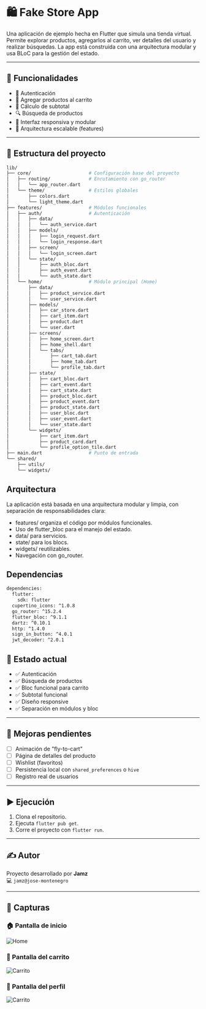# 🛍️ Fake Store App

Una aplicación de ejemplo hecha en Flutter que simula una tienda virtual. Permite explorar productos, agregarlos al carrito, ver detalles del usuario y realizar búsquedas. La app está construida con una arquitectura modular y usa BLoC para la gestión del estado.

---

## 📲 Funcionalidades

- 🔐 Autenticación 
- 🛒 Agregar productos al carrito
- 🧮 Cálculo de subtotal
- 🔍 Búsqueda de productos
- 🌈 Interfaz responsiva y modular
- 🧱 Arquitectura escalable (features)

---

## 📁 Estructura del proyecto

```bash
lib/
├── core/                     # Configuración base del proyecto
│   ├── routing/              # Enrutamiento con go_router
│   │   └── app_router.dart
│   └── theme/                # Estilos globales
│       ├── colors.dart
│       └── light_theme.dart
├── features/                 # Módulos funcionales
│   ├── auth/                 # Autenticación
│   │   ├── data/
│   │   │   └── auth_service.dart
│   │   ├── models/
│   │   │   ├── login_request.dart
│   │   │   └── login_response.dart
│   │   ├── screen/
│   │   │   └── login_screen.dart
│   │   └── state/
│   │       ├── auth_bloc.dart
│   │       ├── auth_event.dart
│   │       └── auth_state.dart
│   └── home/                 # Módulo principal (Home)
│       ├── data/
│       │   ├── product_service.dart
│       │   └── user_service.dart
│       ├── models/
│       │   ├── car_store.dart
│       │   ├── cart_item.dart
│       │   ├── product.dart
│       │   └── user.dart
│       ├── screens/
│       │   ├── home_screen.dart
│       │   ├── home_shell.dart
│       │   └── tabs/
│       │       ├── cart_tab.dart
│       │       ├── home_tab.dart
│       │       └── profile_tab.dart
│       ├── state/
│       │   ├── cart_bloc.dart
│       │   ├── cart_event.dart
│       │   ├── cart_state.dart
│       │   ├── product_bloc.dart
│       │   ├── product_event.dart
│       │   ├── product_state.dart
│       │   ├── user_bloc.dart
│       │   ├── user_event.dart
│       │   └── user_state.dart
│       └── widgets/
│           ├── cart_item.dart
│           ├── product_card.dart
│           └── profile_option_tile.dart
├── main.dart                 # Punto de entrada
└── shared/
    ├── utils/
    └── widgets/
```
## Arquitectura

La aplicación está basada en una arquitectura modular y limpia, con separación de responsabilidades clara:

- features/ organiza el código por módulos funcionales.
- Uso de flutter_bloc para el manejo del estado.
- data/ para servicios.
-  state/ para los blocs.
- widgets/ reutilizables.
- Navegación con go_router.

## Dependencias
```bash
dependencies:
  flutter:
    sdk: flutter
  cupertino_icons: ^1.0.8
  go_router: ^15.2.4
  flutter_bloc: ^9.1.1
  dartz: ^0.10.1
  http: ^1.4.0
  sign_in_button: ^4.0.1
  jwt_decoder: ^2.0.1

```

## 🧪 Estado actual

- ✅ Autenticación  
- ✅ Búsqueda de productos  
- ✅ Bloc funcional para carrito  
- ✅ Subtotal funcional  
- ✅ Diseño responsive  
- ✅ Separación en módulos y bloc  

---

## 🚀 Mejoras pendientes

- [ ] Animación de "fly-to-cart"  
- [ ] Página de detalles del producto  
- [ ] Wishlist (favoritos)  
- [ ] Persistencia local con `shared_preferences` o `hive`  
- [ ] Registro real de usuarios  

---

## ▶️ Ejecución

1. Clona el repositorio.  
2. Ejecuta `flutter pub get`.  
3. Corre el proyecto con `flutter run`.

---

## ✍️ Autor

Proyecto desarrollado por **Jamz**  
💻 `jamz@jose-montenegro`

---

## 📸 Capturas

### 🏠 Pantalla de inicio
![Home](screenshots/home_page.png)

### 🛒 Pantalla del carrito
![Carrito](screenshots/cart_page.png)

### 👤 Pantalla del perfil
![Carrito](screenshots/profile_page.png)
